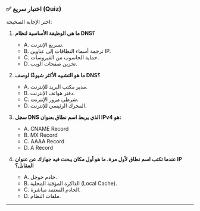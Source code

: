### ✅ اختبار سريع (Quiz)
اختر الإجابة الصحيحة:

1.  **ما هي الوظيفة الأساسية لنظام DNS؟**
    * A. تسريع الإنترنت.
    * B. ترجمة أسماء النطاقات إلى عناوين IP.
    * C. حماية الحاسوب من الفيروسات.
    * D. تخزين صفحات الويب.

2.  **ما هو التشبيه الأكثر شيوعًا لوصف DNS؟**
    * A. مدير مكتب البريد للإنترنت.
    * B. دفتر هواتف الإنترنت.
    * C. شرطي مرور الإنترنت.
    * D. المحرك الرئيسي للإنترنت.

3.  **سجل DNS الذي يربط اسم نطاق بعنوان IPv4 هو:**
    * A. CNAME Record
    * B. MX Record
    * C. AAAA Record
    * D. A Record

4.  **عندما تكتب اسم نطاق لأول مرة، ما هو أول مكان يبحث فيه جهازك عن عنوان IP المقابل؟**
    * A. خادم جوجل.
    * B. الذاكرة المؤقتة المحلية (Local Cache).
    * C. الخادم المعتمد مباشرة.
    * D. ملفات النظام.

---